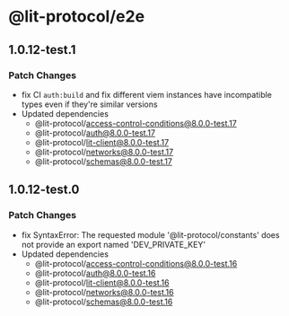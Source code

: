 # @lit-protocol/e2e

## 1.0.12-test.1

### Patch Changes

- fix CI `auth:build` and fix different viem instances have incompatible types even if they're similar versions
- Updated dependencies
  - @lit-protocol/access-control-conditions@8.0.0-test.17
  - @lit-protocol/auth@8.0.0-test.17
  - @lit-protocol/lit-client@8.0.0-test.17
  - @lit-protocol/networks@8.0.0-test.17
  - @lit-protocol/schemas@8.0.0-test.17

## 1.0.12-test.0

### Patch Changes

- fix SyntaxError: The requested module '@lit-protocol/constants' does not provide an export named 'DEV_PRIVATE_KEY'
- Updated dependencies
  - @lit-protocol/access-control-conditions@8.0.0-test.16
  - @lit-protocol/auth@8.0.0-test.16
  - @lit-protocol/lit-client@8.0.0-test.16
  - @lit-protocol/networks@8.0.0-test.16
  - @lit-protocol/schemas@8.0.0-test.16
